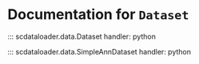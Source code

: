 # Documentation for `Dataset`

::: scdataloader.data.Dataset
    handler: python

::: scdataloader.data.SimpleAnnDataset
    handler: python